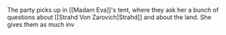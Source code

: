 The party picks up in [[Madam Eva]]'s tent, where they ask her a bunch of questions about [[Strahd Von Zarovich|Strahd]] and about the land. She gives them as much inv